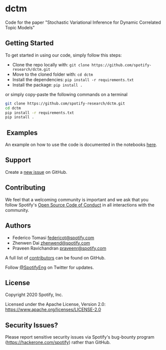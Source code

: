 # dctm
Code for the paper "Stochastic Variational Inference for Dynamic Correlated Topic Models"

## Getting Started

To get started in using our code, simply follow this steps:
* Clone the repo locally with: `git clone https://github.com/spotify-research/dctm.git`
* Move to the cloned folder with: `cd dctm`
* Install the dependencies: `pip install -r requirements.txt` 
* Install the package: `pip install .`

or simply copy-paste the following commands on a terminal
```bash
git clone https://github.com/spotify-research/dctm.git
cd dctm
pip install -r requirements.txt
pip install .
```

##  Examples

An example on how to use the code is documented in the notebooks [here](https://github.com/spotify-research/dctm/tree/master/notebooks).

## Support

Create a [new issue](https://github.com/spotify-research/dctm/issues/new) on GitHub.

## Contributing

We feel that a welcoming community is important and we ask that you follow Spotify's
[Open Source Code of Conduct](https://github.com/spotify/code-of-conduct/blob/master/code-of-conduct.md)
in all interactions with the community.

## Authors

* Federico Tomasi <federicot@spotify.com>
* Zhenwen Dai <zhenwend@spotify.com>
* Praveen Ravichandran <praveenr@spotify.com>

A full list of [contributors](https://github.com/spotify-research/dctm/graphs/contributors?type=a) can be found on GitHub.

Follow [@SpotifyEng](https://twitter.com/spotifyeng) on Twitter for updates.

## License

Copyright 2020 Spotify, Inc.

Licensed under the Apache License, Version 2.0: https://www.apache.org/licenses/LICENSE-2.0

## Security Issues?

Please report sensitive security issues via Spotify's bug-bounty program (https://hackerone.com/spotify) rather than GitHub.
